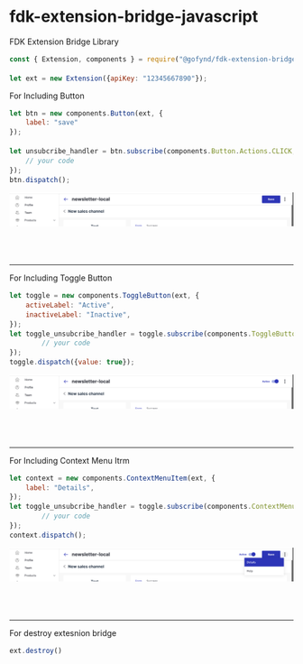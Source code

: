 # fdk-extension-bridge-javascript
FDK Extension Bridge Library

```javascript
const { Extension, components } = require("@gofynd/fdk-extension-bridge-javascript");

let ext = new Extension({apiKey: "12345667890"});

```

For Including Button
```javascript
let btn = new components.Button(ext, {
    label: "save"
});

let unsubcribe_handler = btn.subscribe(components.Button.Actions.CLICK, (event) => {
    // your code
});
btn.dispatch();
```
<img width=600px src="https://github.com/gofynd/fdk-extension-bridge-javascript/blob/readme/demo/button.png" alt="Button"><br><br><br><br><hr>

For Including Toggle Button

```javascript
let toggle = new components.ToggleButton(ext, {
    activeLabel: "Active",
    inactiveLabel: "Inactive",
});
let toggle_unsubcribe_handler = toggle.subscribe(components.ToggleButton.Actions.CHANGE, (event) => {
        // your code
});
toggle.dispatch({value: true});
```
<img width=600px src="https://github.com/gofynd/fdk-extension-bridge-javascript/blob/readme/demo/toggle_button.png" alt="Toggle Button"><br><br><br><br><hr>

For Including Context Menu Itrm

```javascript
let context = new components.ContextMenuItem(ext, {
    label: "Details",
});
let toggle_unsubcribe_handler = toggle.subscribe(components.ContextMenuItem.Actions.CLICK, (event) => {
        // your code
});
context.dispatch();
```
<img width=600px src="https://github.com/gofynd/fdk-extension-bridge-javascript/blob/readme/demo/context_item.png" alt="Context Item"><br><br><br><br><hr>

For destroy extesnion bridge

```javascript
ext.destroy()
```
